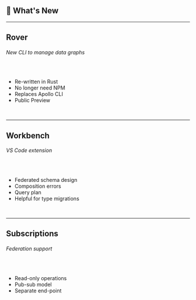 <!-- section-title: What\'s New -->

## 📣 What's New

---

## Rover

###### _New CLI to manage data graphs_

<div>
    <br />
    <ul> 
        <li>
            <h7> Re-written in Rust </h7>
        </li>
        <li>
            <h7> No longer need NPM </h7>
        </li>
        <li>
            <h7> Replaces Apollo CLI </h7>
        </li>
        <li>
            <h7> Public Preview </h7>
        </li>
    </ul>
    <br />
</div>

---

## Workbench

###### _VS Code extension_

<div>
    <br />
    <ul> 
        <li>
            <h7> Federated schema design </h7>
        </li>
        <li>
            <h7> Composition errors </h7>
        </li>
        <li>
            <h7> Query plan </h7>
        </li>
        <li>
            <h7> Helpful for type migrations </h7>
        </li>
    </ul>
    <br />
</div>

---

## Subscriptions

###### _Federation support_

<div>
    <br />
    <ul> 
        <li>
            <h7> Read-only operations </h7>
        </li>
        <li>
            <h7> Pub-sub model </h7>
        </li>
        <li>
            <h7> Separate end-point </h7>
        </li>
    </ul>
    <br />
</div>